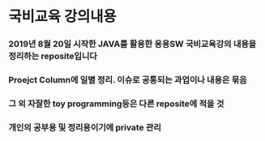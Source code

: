 # 국비교육 강의내용 

### 2019년 8월 20일 시작한 JAVA를 활용한 응용SW 국비교육강의 내용을 정리하는 reposite입니다
### Proejct Column에 일별 정리. 이슈로 공통되는 과업이나 내용은 묶음
### 그 외 자잘한 toy programming등은 다른 reposite에 적을 것
### 개인의 공부용 및 정리용이기에 private 관리
